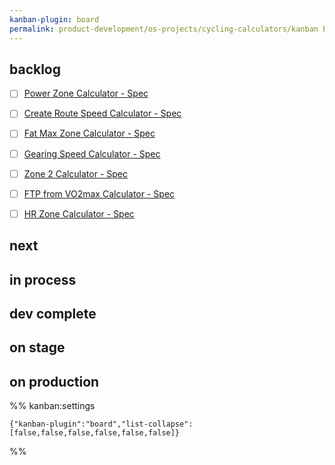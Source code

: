 ```yaml
---
kanban-plugin: board
permalink: product-development/os-projects/cycling-calculators/kanban board
---
```


## backlog

- [ ] [Power Zone Calculator - Spec](../backlogs/Power%20Zone%20Calculator%20-%20Spec.md)
- [ ] [Create Route Speed Calculator - Spec](../backlogs/Create%20Route%20Speed%20Calculator%20-%20Spec.md)
- [ ] [Fat Max Zone Calculator - Spec](../backlogs/Fat%20Max%20Zone%20Calculator%20-%20Spec.md)
- [ ] [Gearing Speed Calculator - Spec](../backlogs/Gearing%20Speed%20Calculator%20-%20Spec.md)
- [ ] [Zone 2 Calculator - Spec](../backlogs/Zone%202%20Calculator%20-%20Spec.md)
- [ ] [FTP from VO2max Calculator - Spec](../backlogs/FTP%20from%20VO2max%20Calculator%20-%20Spec.md)
- [ ] [HR Zone Calculator - Spec](../backlogs/HR%20Zone%20Calculator%20-%20Spec.md)


## next



## in process



## dev complete



## on stage



## on production





%% kanban:settings
```
{"kanban-plugin":"board","list-collapse":[false,false,false,false,false,false]}
```
%%